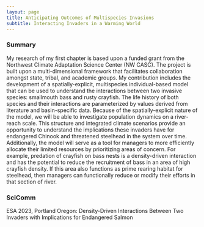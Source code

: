 ```yaml
---
layout: page
title: Anticipating Outcomes of Multispecies Invasions
subtitle: Interacting Invaders in a Warming World
---
```

### Summary
My research of my first chapter is based upon a funded grant from the Northwest Climate Adaptation Science Center (NW CASC). The project is built upon a multi-dimensional framework that facilitates collaboration amongst state, tribal, and academic groups. My contribution includes the development of a spatially-explicit, multispecies individual-based model that can be used to understand the interactions between two invasive species: smallmouth bass and rusty crayfish. The life history of both species and their interactions are parameterized by values derived from literature and basin-specific data. Because of the spatially-explicit nature of the model, we will be able to investigate population dynamics on a river-reach scale. This structure and integrated climate scenarios provide an opportunity to understand the implications these invaders have for endangered Chinook and threatened steelhead in the system over time. Additionally, the model will serve as a tool for managers to more efficiently allocate their limited resources by prioritizing areas of concern. For example, predation of crayfish on bass nests is a density-driven interaction and has the potential to reduce the recruitment of bass in an area of high crayfish density. If this area also functions as prime rearing habitat for steelhead, then managers can functionally reduce or modify their efforts in that section of river.

### SciComm
ESA 2023, Portland Oregon: Density-Driven Interactions Between Two Invaders with Implications for Endangered Salmon
